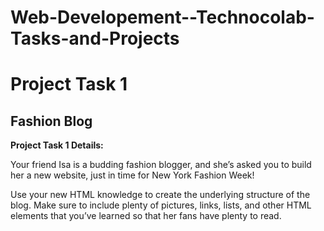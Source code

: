# Web-Developement--Technocolab-Tasks-and-Projects
# Project Task 1
<h2>Fashion Blog</h2>
<b>Project Task 1 Details:</b>
<p> Your friend Isa is a budding fashion blogger, and she’s asked you to build her a new website, just in time for New York Fashion Week!

Use your new HTML knowledge to create the underlying structure of the blog. Make sure to include plenty of pictures, links, lists, and other HTML elements that you’ve learned so that her fans have plenty to read.</p>
